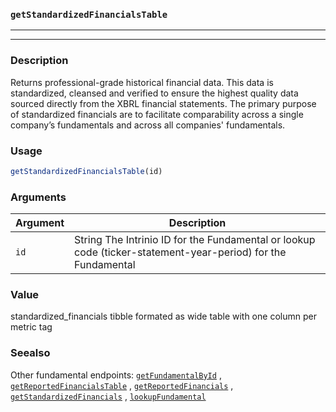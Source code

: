 ### `getStandardizedFinancialsTable`
***
***

### Description

 Returns professional-grade historical financial data.
 This data is standardized, cleansed and verified to ensure the highest quality
 data sourced directly from the XBRL financial statements. The primary purpose
 of standardized financials are to facilitate comparability across a single
 company’s fundamentals and across all companies' fundamentals.

### Usage
```r
getStandardizedFinancialsTable(id)
```

### Arguments
Argument      |Description
------------- |----------------
```id```     |     String The Intrinio ID for the Fundamental or lookup code (ticker-statement-year-period) for the Fundamental
### Value

 standardized_financials tibble formated as wide table with one column per metric tag

### Seealso

 Other fundamental endpoints: [`getFundamentalById`](getFundamentalById.md) ,
  [`getReportedFinancialsTable`](getReportedFinancialsTable.md) ,
  [`getReportedFinancials`](getReportedFinancials.md) ,
  [`getStandardizedFinancials`](getStandardizedFinancials.md) ,
  [`lookupFundamental`](lookupFundamental.md) 

